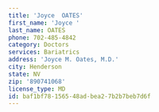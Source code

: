 ```yaml
---
title: 'Joyce  OATES'
first_name: 'Joyce '
last_name: OATES
phone: 702-485-4842
category: Doctors
services: Bariatrics
address: 'Joyce M. Oates, M.D.'
city: Henderson
state: NV
zip: '890741068'
license_type: MD
id: baf1bf78-1565-48ad-bea2-7b2b7beb7d6f
---
```

